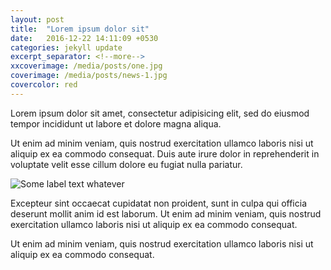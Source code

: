 ```yaml
---
layout: post
title:  "Lorem ipsum dolor sit"
date:   2016-12-22 14:11:09 +0530
categories: jekyll update
excerpt_separator: <!--more-->
xxcoverimage: /media/posts/one.jpg
coverimage: /media/posts/news-1.jpg
covercolor: red
---
```

Lorem ipsum dolor sit amet, consectetur adipisicing elit, sed do eiusmod
tempor incididunt ut labore et dolore magna aliqua. 

<!--more-->

Ut enim ad minim veniam,
quis nostrud exercitation ullamco laboris nisi ut aliquip ex ea commodo
consequat. Duis aute irure dolor in reprehenderit in voluptate velit esse
cillum dolore eu fugiat nulla pariatur. 

![Some label text whatever](//lorempixel.com/500/500/people)

Excepteur sint occaecat cupidatat non proident, sunt in culpa qui officia 
deserunt mollit anim id est laborum. Ut enim ad minim veniam,
quis nostrud exercitation ullamco laboris nisi ut aliquip ex ea commodo
consequat. 

Ut enim ad minim veniam, quis nostrud exercitation ullamco laboris nisi ut 
aliquip ex ea commodo consequat.